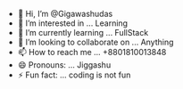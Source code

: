 - 👋 Hi, I’m @Gigawashudas
- 👀 I’m interested in ... Learning
- 🌱 I’m currently learning ... FullStack
- 💞️ I’m looking to collaborate on ... Anything
- 📫 How to reach me ... +8801810013848
- 😄 Pronouns: ... Jiggashu
- ⚡ Fun fact: ... coding is not fun

<!---
Gigawashudas/Gigawashudas is a ✨ special ✨ repository because its `README.md` (this file) appears on your GitHub profile.
You can click the Preview link to take a look at your changes.
--->
